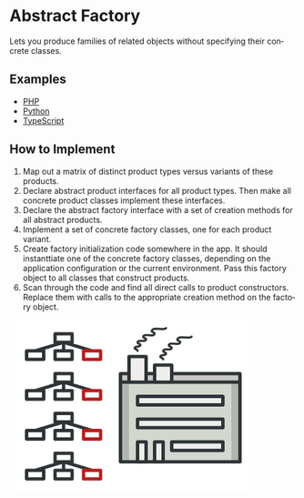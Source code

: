 # Abstract Factory

Lets you pro­duce fam­i­lies of related objects with­out spec­i­fy­ing their con­crete classes.

## Examples

* [PHP](php)
* [Python](python)
* [TypeScript](typescript)

## How to Implement

1. Map out a matrix of dis­tinct prod­uct types ver­sus variants of these products.
2. Declare abstract prod­uct inter­faces for all prod­uct types. Then make all con­crete prod­uct class­es implement these interfaces.
3. Declare the abstract fac­to­ry inter­face with a set of creation meth­ods for all abstract products.
4. Implement a set of con­crete fac­to­ry class­es, one for each prod­uct variant.
5. Cre­ate fac­to­ry initialization code some­where in the app. It should instant­ti­ate one of the con­crete fac­to­ry class­es, depend­ing on the application configuration or the cur­rent environment. Pass this fac­to­ry object to all class­es that construct products.
6. Scan through the code and find all direct calls to prod­uct constructors. Replace them with calls to the appropriate creation method on the fac­to­ry object.

![Abstract Factory](/images/abstract-factory.png)
